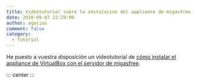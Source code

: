 ```yaml
---
title: Videotutorial sobre la instalación del appliance de migasfree
date: 2010-09-07 22:29:00
author: agacias
comment: false
category:
  - Tutorial
---
```


He puesto a vuestra disposición un videotutorial de [cómo instalar el appliance de VirtualBox con el servidor de migasfree](http://www.youtube.com/v/36hnyKDV_0c).

::: center
<VidStack src="youtube/36hnyKDV_0c" />
:::
